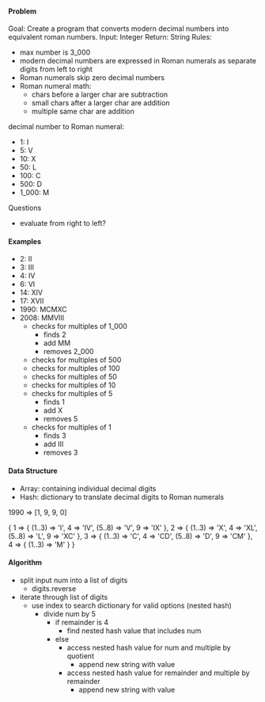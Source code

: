 #### Problem
Goal: Create a program that converts modern decimal numbers into equivalent roman numbers.
Input: Integer
Return: String
Rules:
- max number is 3_000
- modern decimal numbers are expressed in Roman numerals as separate digits from left to right
- Roman numerals skip zero decimal numbers
- Roman numeral math:
  - chars before a larger char are subtraction
  - small chars after a larger char are addition
  - multiple same char are addition

decimal number to Roman numeral:
- 1:          I
- 5:          V
- 10:         X
- 50:         L
- 100:        C
- 500:        D
- 1_000:      M

Questions
- evaluate from right to left?

#### Examples
- 2:          II
- 3:          III
- 4:          IV
- 6:          VI
- 14:         XIV
- 17:         XVII
- 1990:       MCMXC
- 2008:       MMVIII
  - checks for multiples of 1_000
    - finds 2
    - add MM
    - removes 2_000
  - checks for multiples of 500
  - checks for multiples of 100
  - checks for multiples of 50
  - checks for multiples of 10
  - checks for multiples of 5
    - finds 1
    - add X
    - removes 5
  - checks for multiples of 1
    - finds 3
    - add III
    - removes 3

#### Data Structure
- Array: containing individual decimal digits
- Hash: dictionary to translate decimal digits to Roman numerals

1990 => [1, 9, 9, 0]

{ 1 => { (1..3) => 'I', 4 => 'IV', (5..8) => 'V', 9 => 'IX' },
  2 => { (1..3) => 'X', 4 => 'XL', (5..8) => 'L', 9 => 'XC' },
  3 => { (1..3) => 'C', 4 => 'CD', (5..8) => 'D', 9 => 'CM' },
  4 => { (1..3) => 'M' }
}

#### Algorithm
- split input num into a list of digits
  - digits.reverse
- iterate through list of digits
  - use index to search dictionary for valid options (nested hash)
    - divide num by 5
      - if remainder is 4
        - find nested hash value that includes num
      - else
        - access nested hash value for num and multiple by quotient
          - append new string with value
        - access nested hash value for remainder and multiple by remainder
          - append new string with value
